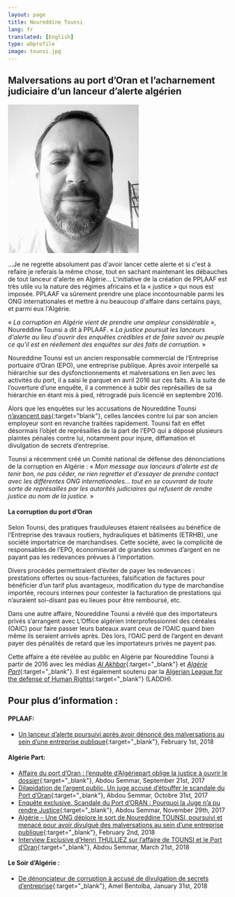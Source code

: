 ```yaml
---
layout: page
title: Noureddine Tounsi
lang: fr
translated: [English]
type: wbprofile
image: tounsi.jpg
---
```

<h2>Malversations au port d’Oran et l’acharnement judiciaire d’un lanceur d’alerte algérien</h2>

<div class="profile-block">
<img src="/assets/images/profiles/tounsi.jpg">
<p class="top-blockquote"> ...Je ne regrette absolument pas d'avoir lancer cette alerte et si c'est à refaire je referais la même chose, tout en sachant maintenant les débauches de tout lanceur d'alerte en Algérie... L'initiative de la création de PPLAAF est très utile vu la nature des régimes africains et la « justice » qui nous est imposée. PPLAAF va sûrement prendre une place incontournable parmi les ONG internationales et mettre à nu beaucoup d'affaire dans certains pays, et parmi eux l'Algérie.
</p>
</div>


« _La corruption en Algérie vient de prendre une ampleur considérable_ », Noureddine Tounsi a dit à PPLAAF. « _La justice poursuit les lanceurs d'alerte au lieu d'ouvrir des enquêtes crédibles et de faire savoir au peuple ce qu’il est en réellement des enquêtes sur des faits de corruption._ »

Noureddine Tounsi est un ancien responsable commercial de l’Entreprise portuaire d’Oran (EPO), une entreprise publique. Après avoir interpellé sa hiérarchie sur des dysfonctionnements et malversations en lien avec les activités du port, il a saisi le parquet en avril 2016 sur ces faits. A la suite de l’ouverture d’une enquête, il a commencé à subir des représailles de sa hiérarchie en étant mis à pied, rétrogradé puis licencié en septembre 2016.

Alors que les enquêtes sur les accusations de Noureddine Tounsi [n’avancent pas](https://algeriepart.com/2017/10/31/dilapidation-de-largent-public-juge-accuse-detouffer-scandale-port-doran/){:target="blank"}, celles lancées contre lui par son ancien employeur sont en revanche traitées rapidement. Tounsi fait en effet désormais l’objet de représailles de la part de l’EPO qui a déposé plusieurs plaintes pénales contre lui, notamment pour injure, diffamation et divulgation de secrets d’entreprise.

Tounsi a récemment créé un Comité national de défense des dénonciations de la corruption en Algérie : « _Mon message aux lanceurs d'alerte est de tenir bon, ne pas céder, ne rien regretter et d'essayer de prendre contact avec les différentes ONG internationales... tout en se couvrant de toute sorte de représailles par les autorités judiciaires qui refusent de rendre justice au nom de la justice._ »

#### La corruption du port d’Oran
Selon Tounsi, des pratiques frauduleuses étaient réalisées au bénéfice de l’Entreprise des travaux routiers, hydrauliques et bâtiments (ETRHB), une société importatrice de marchandises. Cette société, avec la complicité de responsables de l’EPO, économiserait de grandes sommes d’argent en ne payant pas les redevances prévues à l’importation. 

Divers procédés permettraient d’éviter de payer les redevances : prestations offertes ou sous-facturées, falsification de factures pour bénéficier d’un tarif plus avantageux, modification du type de marchandise importée, recours internes pour contester la facturation de prestations qui n’auraient soi-disant pas eu lieues pour être remboursé, etc.

Dans une autre affaire, Noureddine Tounsi a révélé que des importateurs privés s’arrangent avec L’Office algérien interprofessionnel des céréales (OAIC) pour faire passer leurs bateaux avant ceux de l’OAIC quand bien même ils seraient arrivés après. Dès lors, l’OAIC perd de l’argent en devant payer des pénalités de retard que les importateurs privés ne payent pas.

Cette affaire a été révélée au public en Algérie par Noureddine Tounsi à partir de 2016 avec les médias [_Al Akhbar_](http://www.elkhabar.com){:target="_blank"} et [_Algérie Part_](https://algeriepart.com){:target="_blank"}. Il est également soutenu par la [Algerian League for the defense of Human Rights](http://laddh-algerie.org/?lang=fr){:target="_blank"}  (LADDH).

## Pour plus d’information :
 
#### PPLAAF: 
- [Un lanceur d’alerte poursuivi après avoir dénoncé des malversations au sein d’une entreprise publique](https://pplaaf.org/fr/2018/02/01/algerie-lanceurs-dalerte.html){:target="_blank"}, February 1st, 2018

#### Algérie Part:

- [Affaire du port d’Oran : l’enquête d’Algériepart oblige la justice à ouvrir le dossier](https://algeriepart.com/2017/09/21/affaire-port-doran-lenquete-dalgeriepart-oblige-justice-a-ouvrir-dossier/){:target="_blank"}, Abdou Semmar, September 21st, 2017
- [Dilapidation de l’argent public. Un juge accusé d’étouffer le scandale du Port d’Oran](https://algeriepart.com/2017/10/31/dilapidation-de-largent-public-juge-accuse-detouffer-scandale-port-doran/){:target="_blank"}, Abdou Semmar, Octobre 31st, 2017
- [Enquête exclusive. Scandale du Port d’ORAN : Pourquoi la Juge n’a pu rendre Justice](https://algeriepart.com/2017/11/29/enquete-exclusive-scandale-port-doran-juge-na-pu-rendre-justice/){:target="_blank"}, Abdou Semmar, November 29th, 2017
- [Algérie – Une ONG déplore le sort de Noureddine TOUNSI, poursuivi et menacé pour avoir divulgué des malversations au sein d’une entreprise publique](https://algeriepart.com/2018/02/02/algerie-ong-poursuivi-menace-apres-denonce-malversations-sein-dune-entreprise-publique/){:target="_blank"}, February 2nd, 2018
- [Interview Exclusive d’Henri THULLIEZ sur l’affaire de TOUNSI et le Port d’Oran](https://algeriepart.com/2018/03/21/port-doran-interview-exclusive-dhenri-thulliez-sur-le-cas-de-mr-tounsi/){:target="_blank"}, Abdou Semmar, March 21st, 2018

#### Le Soir d’Algérie :
- [De dénonciateur de corruption à accusé de divulgation de secrets d’entreprise](https://www.lesoirdalgerie.com/articles/2018/01/31/article.php?sid=1367&cid=2){:target="_blank"}, Amel Bentolba, January 31st, 2018
 

 <br>

